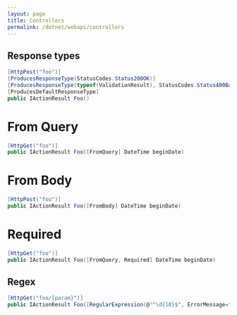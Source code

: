 ```yaml
---
layout: page
title: Controllers
permalink: /dotnet/webapi/controllers
---
```


## Response types
```c#
[HttpPost("foo")]
[ProducesResponseType(StatusCodes.Status200OK)]
[ProducesResponseType(typeof(ValidationResult), StatusCodes.Status400BadRequest)]
[ProducesDefaultResponseType]
public IActionResult Foo()
```

# From Query
```cs
[HttpGet("foo")]
public IActionResult Foo([FromQuery] DateTime beginDate)
```

# From Body
```cs
[HttpPost("foo")]
public IActionResult Foo([FromBody] DateTime beginDate)
```

# Required
```cs
[HttpGet("foo")]
public IActionResult Foo([FromQuery, Required] DateTime beginDate)
```

## Regex
```c#
[HttpGet("foo/{param}")]
public IActionResult Foo([RegularExpression(@"^\d{10}$", ErrorMessage="param must be 10 digits")] string param)
```